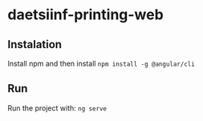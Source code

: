 # daetsiinf-printing-web

## Instalation

Install npm and then install `npm install -g @angular/cli`

## Run

Run the project with: `ng serve`
